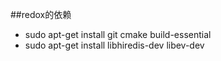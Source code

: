 ##redox的依赖

* sudo apt-get install git cmake build-essential
* sudo apt-get install libhiredis-dev libev-dev
